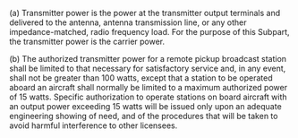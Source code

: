 (a) Transmitter power is the power at the transmitter output terminals and delivered to the antenna, antenna transmission line, or any other impedance-matched, radio frequency load. For the purpose of this Subpart, the transmitter power is the carrier power.

(b) The authorized transmitter power for a remote pickup broadcast station shall be limited to that necessary for satisfactory service and, in any event, shall not be greater than 100 watts, except that a station to be operated aboard an aircraft shall normally be limited to a maximum authorized power of 15 watts. Specific authorization to operate stations on board aircraft with an output power exceeding 15 watts will be issued only upon an adequate engineering showing of need, and of the procedures that will be taken to avoid harmful interference to other licensees.

